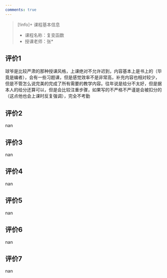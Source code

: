```yaml
---
comments: true
---
```


>[!info]+ 课程基本信息
>
> - 课程名称：复变函数
> - 授课老师：张*

## 评价1

球爷是比较严肃的那种授课风格，上课绝对不允许迟到，内容基本上是书上的（毕竟是编者），会有一些习题课，但是感觉效率不是非常高，补充内容也相对较少，但是不管怎么说完美的完成了所有需要的教学内容。往年说是给分不太好，但是据本人的给分还算可以，但是会比较注重步骤，如果写的不严格不严谨是会被扣分的（这点他也会上课时反复强调），完全不考勤
## 评价2

nan
## 评价3

nan
## 评价4

nan
## 评价5

nan
## 评价6

nan
## 评价7

nan
